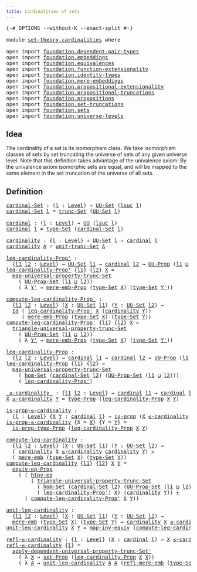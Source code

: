 ```yaml
---
title: Cardinalities of sets
---
```


<pre class="Agda"><a id="47" class="Symbol">{-#</a> <a id="51" class="Keyword">OPTIONS</a> <a id="59" class="Pragma">--without-K</a> <a id="71" class="Pragma">--exact-split</a> <a id="85" class="Symbol">#-}</a>

<a id="90" class="Keyword">module</a> <a id="97" href="set-theory.cardinalities.html" class="Module">set-theory.cardinalities</a> <a id="122" class="Keyword">where</a>

<a id="129" class="Keyword">open</a> <a id="134" class="Keyword">import</a> <a id="141" href="foundation.dependent-pair-types.html" class="Module">foundation.dependent-pair-types</a>
<a id="173" class="Keyword">open</a> <a id="178" class="Keyword">import</a> <a id="185" href="foundation.embeddings.html" class="Module">foundation.embeddings</a>
<a id="207" class="Keyword">open</a> <a id="212" class="Keyword">import</a> <a id="219" href="foundation.equivalences.html" class="Module">foundation.equivalences</a>
<a id="243" class="Keyword">open</a> <a id="248" class="Keyword">import</a> <a id="255" href="foundation.function-extensionality.html" class="Module">foundation.function-extensionality</a>
<a id="290" class="Keyword">open</a> <a id="295" class="Keyword">import</a> <a id="302" href="foundation.identity-types.html" class="Module">foundation.identity-types</a>
<a id="328" class="Keyword">open</a> <a id="333" class="Keyword">import</a> <a id="340" href="foundation.mere-embeddings.html" class="Module">foundation.mere-embeddings</a>
<a id="367" class="Keyword">open</a> <a id="372" class="Keyword">import</a> <a id="379" href="foundation.propositional-extensionality.html" class="Module">foundation.propositional-extensionality</a>
<a id="419" class="Keyword">open</a> <a id="424" class="Keyword">import</a> <a id="431" href="foundation.propositional-truncations.html" class="Module">foundation.propositional-truncations</a>
<a id="468" class="Keyword">open</a> <a id="473" class="Keyword">import</a> <a id="480" href="foundation.propositions.html" class="Module">foundation.propositions</a>
<a id="504" class="Keyword">open</a> <a id="509" class="Keyword">import</a> <a id="516" href="foundation.set-truncations.html" class="Module">foundation.set-truncations</a>
<a id="543" class="Keyword">open</a> <a id="548" class="Keyword">import</a> <a id="555" href="foundation.sets.html" class="Module">foundation.sets</a>
<a id="571" class="Keyword">open</a> <a id="576" class="Keyword">import</a> <a id="583" href="foundation.universe-levels.html" class="Module">foundation.universe-levels</a>
</pre>
## Idea

The cardinality of a set is its isomorphism class. We take isomorphism classes of sets by set truncating the universe of sets of any given universe level. Note that this definition takes advantage of the univalence axiom: By the univalence axiom isomorphic sets are equal, and will be mapped to the same element in the set truncation of the universe of all sets.

## Definition

<pre class="Agda"><a id="cardinal-Set"></a><a id="1011" href="set-theory.cardinalities.html#1011" class="Function">cardinal-Set</a> <a id="1024" class="Symbol">:</a> <a id="1026" class="Symbol">(</a><a id="1027" href="set-theory.cardinalities.html#1027" class="Bound">l</a> <a id="1029" class="Symbol">:</a> <a id="1031" href="Agda.Primitive.html#597" class="Postulate">Level</a><a id="1036" class="Symbol">)</a> <a id="1038" class="Symbol">→</a> <a id="1040" href="foundation-core.sets.html#1190" class="Function">UU-Set</a> <a id="1047" class="Symbol">(</a><a id="1048" href="Agda.Primitive.html#780" class="Primitive">lsuc</a> <a id="1053" href="set-theory.cardinalities.html#1027" class="Bound">l</a><a id="1054" class="Symbol">)</a>
<a id="1056" href="set-theory.cardinalities.html#1011" class="Function">cardinal-Set</a> <a id="1069" href="set-theory.cardinalities.html#1069" class="Bound">l</a> <a id="1071" class="Symbol">=</a> <a id="1073" href="foundation.set-truncations.html#4209" class="Function">trunc-Set</a> <a id="1083" class="Symbol">(</a><a id="1084" href="foundation-core.sets.html#1190" class="Function">UU-Set</a> <a id="1091" href="set-theory.cardinalities.html#1069" class="Bound">l</a><a id="1092" class="Symbol">)</a>

<a id="cardinal"></a><a id="1095" href="set-theory.cardinalities.html#1095" class="Function">cardinal</a> <a id="1104" class="Symbol">:</a> <a id="1106" class="Symbol">(</a><a id="1107" href="set-theory.cardinalities.html#1107" class="Bound">l</a> <a id="1109" class="Symbol">:</a> <a id="1111" href="Agda.Primitive.html#597" class="Postulate">Level</a><a id="1116" class="Symbol">)</a> <a id="1118" class="Symbol">→</a> <a id="1120" href="foundation-core.universe-levels.html#235" class="Primitive">UU</a> <a id="1123" class="Symbol">(</a><a id="1124" href="Agda.Primitive.html#780" class="Primitive">lsuc</a> <a id="1129" href="set-theory.cardinalities.html#1107" class="Bound">l</a><a id="1130" class="Symbol">)</a>
<a id="1132" href="set-theory.cardinalities.html#1095" class="Function">cardinal</a> <a id="1141" href="set-theory.cardinalities.html#1141" class="Bound">l</a> <a id="1143" class="Symbol">=</a> <a id="1145" href="foundation-core.sets.html#1304" class="Function">type-Set</a> <a id="1154" class="Symbol">(</a><a id="1155" href="set-theory.cardinalities.html#1011" class="Function">cardinal-Set</a> <a id="1168" href="set-theory.cardinalities.html#1141" class="Bound">l</a><a id="1169" class="Symbol">)</a>

<a id="cardinality"></a><a id="1172" href="set-theory.cardinalities.html#1172" class="Function">cardinality</a> <a id="1184" class="Symbol">:</a> <a id="1186" class="Symbol">{</a><a id="1187" href="set-theory.cardinalities.html#1187" class="Bound">l</a> <a id="1189" class="Symbol">:</a> <a id="1191" href="Agda.Primitive.html#597" class="Postulate">Level</a><a id="1196" class="Symbol">}</a> <a id="1198" class="Symbol">→</a> <a id="1200" href="foundation-core.sets.html#1190" class="Function">UU-Set</a> <a id="1207" href="set-theory.cardinalities.html#1187" class="Bound">l</a> <a id="1209" class="Symbol">→</a> <a id="1211" href="set-theory.cardinalities.html#1095" class="Function">cardinal</a> <a id="1220" href="set-theory.cardinalities.html#1187" class="Bound">l</a>
<a id="1222" href="set-theory.cardinalities.html#1172" class="Function">cardinality</a> <a id="1234" href="set-theory.cardinalities.html#1234" class="Bound">A</a> <a id="1236" class="Symbol">=</a> <a id="1238" href="foundation.set-truncations.html#4277" class="Function">unit-trunc-Set</a> <a id="1253" href="set-theory.cardinalities.html#1234" class="Bound">A</a>

<a id="leq-cardinality-Prop&#39;"></a><a id="1256" href="set-theory.cardinalities.html#1256" class="Function">leq-cardinality-Prop&#39;</a> <a id="1278" class="Symbol">:</a>
  <a id="1282" class="Symbol">{</a><a id="1283" href="set-theory.cardinalities.html#1283" class="Bound">l1</a> <a id="1286" href="set-theory.cardinalities.html#1286" class="Bound">l2</a> <a id="1289" class="Symbol">:</a> <a id="1291" href="Agda.Primitive.html#597" class="Postulate">Level</a><a id="1296" class="Symbol">}</a> <a id="1298" class="Symbol">→</a> <a id="1300" href="foundation-core.sets.html#1190" class="Function">UU-Set</a> <a id="1307" href="set-theory.cardinalities.html#1283" class="Bound">l1</a> <a id="1310" class="Symbol">→</a> <a id="1312" href="set-theory.cardinalities.html#1095" class="Function">cardinal</a> <a id="1321" href="set-theory.cardinalities.html#1286" class="Bound">l2</a> <a id="1324" class="Symbol">→</a> <a id="1326" href="foundation-core.propositions.html#1393" class="Function">UU-Prop</a> <a id="1334" class="Symbol">(</a><a id="1335" href="set-theory.cardinalities.html#1283" class="Bound">l1</a> <a id="1338" href="Agda.Primitive.html#810" class="Primitive Operator">⊔</a> <a id="1340" href="set-theory.cardinalities.html#1286" class="Bound">l2</a><a id="1342" class="Symbol">)</a>
<a id="1344" href="set-theory.cardinalities.html#1256" class="Function">leq-cardinality-Prop&#39;</a> <a id="1366" class="Symbol">{</a><a id="1367" href="set-theory.cardinalities.html#1367" class="Bound">l1</a><a id="1369" class="Symbol">}</a> <a id="1371" class="Symbol">{</a><a id="1372" href="set-theory.cardinalities.html#1372" class="Bound">l2</a><a id="1374" class="Symbol">}</a> <a id="1376" href="set-theory.cardinalities.html#1376" class="Bound">X</a> <a id="1378" class="Symbol">=</a>
  <a id="1382" href="foundation.set-truncations.html#7106" class="Function">map-universal-property-trunc-Set</a>
    <a id="1419" class="Symbol">(</a> <a id="1421" href="foundation.propositional-extensionality.html#3758" class="Function">UU-Prop-Set</a> <a id="1433" class="Symbol">(</a><a id="1434" href="set-theory.cardinalities.html#1367" class="Bound">l1</a> <a id="1437" href="Agda.Primitive.html#810" class="Primitive Operator">⊔</a> <a id="1439" href="set-theory.cardinalities.html#1372" class="Bound">l2</a><a id="1441" class="Symbol">))</a>
    <a id="1448" class="Symbol">(</a> <a id="1450" class="Symbol">λ</a> <a id="1452" href="set-theory.cardinalities.html#1452" class="Bound">Y&#39;</a> <a id="1455" class="Symbol">→</a> <a id="1457" href="foundation.mere-embeddings.html#353" class="Function">mere-emb-Prop</a> <a id="1471" class="Symbol">(</a><a id="1472" href="foundation-core.sets.html#1304" class="Function">type-Set</a> <a id="1481" href="set-theory.cardinalities.html#1376" class="Bound">X</a><a id="1482" class="Symbol">)</a> <a id="1484" class="Symbol">(</a><a id="1485" href="foundation-core.sets.html#1304" class="Function">type-Set</a> <a id="1494" href="set-theory.cardinalities.html#1452" class="Bound">Y&#39;</a><a id="1496" class="Symbol">))</a>

<a id="compute-leq-cardinality-Prop&#39;"></a><a id="1500" href="set-theory.cardinalities.html#1500" class="Function">compute-leq-cardinality-Prop&#39;</a> <a id="1530" class="Symbol">:</a>
  <a id="1534" class="Symbol">{</a><a id="1535" href="set-theory.cardinalities.html#1535" class="Bound">l1</a> <a id="1538" href="set-theory.cardinalities.html#1538" class="Bound">l2</a> <a id="1541" class="Symbol">:</a> <a id="1543" href="Agda.Primitive.html#597" class="Postulate">Level</a><a id="1548" class="Symbol">}</a> <a id="1550" class="Symbol">(</a><a id="1551" href="set-theory.cardinalities.html#1551" class="Bound">X</a> <a id="1553" class="Symbol">:</a> <a id="1555" href="foundation-core.sets.html#1190" class="Function">UU-Set</a> <a id="1562" href="set-theory.cardinalities.html#1535" class="Bound">l1</a><a id="1564" class="Symbol">)</a> <a id="1566" class="Symbol">(</a><a id="1567" href="set-theory.cardinalities.html#1567" class="Bound">Y</a> <a id="1569" class="Symbol">:</a> <a id="1571" href="foundation-core.sets.html#1190" class="Function">UU-Set</a> <a id="1578" href="set-theory.cardinalities.html#1538" class="Bound">l2</a><a id="1580" class="Symbol">)</a> <a id="1582" class="Symbol">→</a>
  <a id="1586" href="foundation-core.identity-types.html#1767" class="Datatype">Id</a> <a id="1589" class="Symbol">(</a> <a id="1591" href="set-theory.cardinalities.html#1256" class="Function">leq-cardinality-Prop&#39;</a> <a id="1613" href="set-theory.cardinalities.html#1551" class="Bound">X</a> <a id="1615" class="Symbol">(</a><a id="1616" href="set-theory.cardinalities.html#1172" class="Function">cardinality</a> <a id="1628" href="set-theory.cardinalities.html#1567" class="Bound">Y</a><a id="1629" class="Symbol">))</a>
     <a id="1637" class="Symbol">(</a> <a id="1639" href="foundation.mere-embeddings.html#353" class="Function">mere-emb-Prop</a> <a id="1653" class="Symbol">(</a><a id="1654" href="foundation-core.sets.html#1304" class="Function">type-Set</a> <a id="1663" href="set-theory.cardinalities.html#1551" class="Bound">X</a><a id="1664" class="Symbol">)</a> <a id="1666" class="Symbol">(</a><a id="1667" href="foundation-core.sets.html#1304" class="Function">type-Set</a> <a id="1676" href="set-theory.cardinalities.html#1567" class="Bound">Y</a><a id="1677" class="Symbol">))</a>
<a id="1680" href="set-theory.cardinalities.html#1500" class="Function">compute-leq-cardinality-Prop&#39;</a> <a id="1710" class="Symbol">{</a><a id="1711" href="set-theory.cardinalities.html#1711" class="Bound">l1</a><a id="1713" class="Symbol">}</a> <a id="1715" class="Symbol">{</a><a id="1716" href="set-theory.cardinalities.html#1716" class="Bound">l2</a><a id="1718" class="Symbol">}</a> <a id="1720" href="set-theory.cardinalities.html#1720" class="Bound">X</a> <a id="1722" class="Symbol">=</a>
  <a id="1726" href="foundation.set-truncations.html#7304" class="Function">triangle-universal-property-trunc-Set</a>
    <a id="1768" class="Symbol">(</a> <a id="1770" href="foundation.propositional-extensionality.html#3758" class="Function">UU-Prop-Set</a> <a id="1782" class="Symbol">(</a><a id="1783" href="set-theory.cardinalities.html#1711" class="Bound">l1</a> <a id="1786" href="Agda.Primitive.html#810" class="Primitive Operator">⊔</a> <a id="1788" href="set-theory.cardinalities.html#1716" class="Bound">l2</a><a id="1790" class="Symbol">))</a>
    <a id="1797" class="Symbol">(</a> <a id="1799" class="Symbol">λ</a> <a id="1801" href="set-theory.cardinalities.html#1801" class="Bound">Y&#39;</a> <a id="1804" class="Symbol">→</a> <a id="1806" href="foundation.mere-embeddings.html#353" class="Function">mere-emb-Prop</a> <a id="1820" class="Symbol">(</a><a id="1821" href="foundation-core.sets.html#1304" class="Function">type-Set</a> <a id="1830" href="set-theory.cardinalities.html#1720" class="Bound">X</a><a id="1831" class="Symbol">)</a> <a id="1833" class="Symbol">(</a><a id="1834" href="foundation-core.sets.html#1304" class="Function">type-Set</a> <a id="1843" href="set-theory.cardinalities.html#1801" class="Bound">Y&#39;</a><a id="1845" class="Symbol">))</a>
    
<a id="leq-cardinality-Prop"></a><a id="1853" href="set-theory.cardinalities.html#1853" class="Function">leq-cardinality-Prop</a> <a id="1874" class="Symbol">:</a>
  <a id="1878" class="Symbol">{</a><a id="1879" href="set-theory.cardinalities.html#1879" class="Bound">l1</a> <a id="1882" href="set-theory.cardinalities.html#1882" class="Bound">l2</a> <a id="1885" class="Symbol">:</a> <a id="1887" href="Agda.Primitive.html#597" class="Postulate">Level</a><a id="1892" class="Symbol">}</a> <a id="1894" class="Symbol">→</a> <a id="1896" href="set-theory.cardinalities.html#1095" class="Function">cardinal</a> <a id="1905" href="set-theory.cardinalities.html#1879" class="Bound">l1</a> <a id="1908" class="Symbol">→</a> <a id="1910" href="set-theory.cardinalities.html#1095" class="Function">cardinal</a> <a id="1919" href="set-theory.cardinalities.html#1882" class="Bound">l2</a> <a id="1922" class="Symbol">→</a> <a id="1924" href="foundation-core.propositions.html#1393" class="Function">UU-Prop</a> <a id="1932" class="Symbol">(</a><a id="1933" href="set-theory.cardinalities.html#1879" class="Bound">l1</a> <a id="1936" href="Agda.Primitive.html#810" class="Primitive Operator">⊔</a> <a id="1938" href="set-theory.cardinalities.html#1882" class="Bound">l2</a><a id="1940" class="Symbol">)</a>
<a id="1942" href="set-theory.cardinalities.html#1853" class="Function">leq-cardinality-Prop</a> <a id="1963" class="Symbol">{</a><a id="1964" href="set-theory.cardinalities.html#1964" class="Bound">l1</a><a id="1966" class="Symbol">}</a> <a id="1968" class="Symbol">{</a><a id="1969" href="set-theory.cardinalities.html#1969" class="Bound">l2</a><a id="1971" class="Symbol">}</a> <a id="1973" class="Symbol">=</a>
  <a id="1977" href="foundation.set-truncations.html#7106" class="Function">map-universal-property-trunc-Set</a>
    <a id="2014" class="Symbol">(</a> <a id="2016" href="foundation.sets.html#4300" class="Function">hom-Set</a> <a id="2024" class="Symbol">(</a><a id="2025" href="set-theory.cardinalities.html#1011" class="Function">cardinal-Set</a> <a id="2038" href="set-theory.cardinalities.html#1969" class="Bound">l2</a><a id="2040" class="Symbol">)</a> <a id="2042" class="Symbol">(</a><a id="2043" href="foundation.propositional-extensionality.html#3758" class="Function">UU-Prop-Set</a> <a id="2055" class="Symbol">(</a><a id="2056" href="set-theory.cardinalities.html#1964" class="Bound">l1</a> <a id="2059" href="Agda.Primitive.html#810" class="Primitive Operator">⊔</a> <a id="2061" href="set-theory.cardinalities.html#1969" class="Bound">l2</a><a id="2063" class="Symbol">)))</a>
    <a id="2071" class="Symbol">(</a> <a id="2073" href="set-theory.cardinalities.html#1256" class="Function">leq-cardinality-Prop&#39;</a><a id="2094" class="Symbol">)</a>

<a id="_≤-cardinality_"></a><a id="2097" href="set-theory.cardinalities.html#2097" class="Function Operator">_≤-cardinality_</a> <a id="2113" class="Symbol">:</a> <a id="2115" class="Symbol">{</a><a id="2116" href="set-theory.cardinalities.html#2116" class="Bound">l1</a> <a id="2119" href="set-theory.cardinalities.html#2119" class="Bound">l2</a> <a id="2122" class="Symbol">:</a> <a id="2124" href="Agda.Primitive.html#597" class="Postulate">Level</a><a id="2129" class="Symbol">}</a> <a id="2131" class="Symbol">→</a> <a id="2133" href="set-theory.cardinalities.html#1095" class="Function">cardinal</a> <a id="2142" href="set-theory.cardinalities.html#2116" class="Bound">l1</a> <a id="2145" class="Symbol">→</a> <a id="2147" href="set-theory.cardinalities.html#1095" class="Function">cardinal</a> <a id="2156" href="set-theory.cardinalities.html#2119" class="Bound">l2</a> <a id="2159" class="Symbol">→</a> <a id="2161" href="foundation-core.universe-levels.html#235" class="Primitive">UU</a> <a id="2164" class="Symbol">(</a><a id="2165" href="set-theory.cardinalities.html#2116" class="Bound">l1</a> <a id="2168" href="Agda.Primitive.html#810" class="Primitive Operator">⊔</a> <a id="2170" href="set-theory.cardinalities.html#2119" class="Bound">l2</a><a id="2172" class="Symbol">)</a>
<a id="2174" href="set-theory.cardinalities.html#2174" class="Bound">X</a> <a id="2176" href="set-theory.cardinalities.html#2097" class="Function Operator">≤-cardinality</a> <a id="2190" href="set-theory.cardinalities.html#2190" class="Bound">Y</a> <a id="2192" class="Symbol">=</a> <a id="2194" href="foundation-core.propositions.html#1495" class="Function">type-Prop</a> <a id="2204" class="Symbol">(</a><a id="2205" href="set-theory.cardinalities.html#1853" class="Function">leq-cardinality-Prop</a> <a id="2226" href="set-theory.cardinalities.html#2174" class="Bound">X</a> <a id="2228" href="set-theory.cardinalities.html#2190" class="Bound">Y</a><a id="2229" class="Symbol">)</a>

<a id="is-prop-≤-cardinality"></a><a id="2232" href="set-theory.cardinalities.html#2232" class="Function">is-prop-≤-cardinality</a> <a id="2254" class="Symbol">:</a>
  <a id="2258" class="Symbol">{</a><a id="2259" href="set-theory.cardinalities.html#2259" class="Bound">l</a> <a id="2261" class="Symbol">:</a> <a id="2263" href="Agda.Primitive.html#597" class="Postulate">Level</a><a id="2268" class="Symbol">}</a> <a id="2270" class="Symbol">{</a><a id="2271" href="set-theory.cardinalities.html#2271" class="Bound">X</a> <a id="2273" href="set-theory.cardinalities.html#2273" class="Bound">Y</a> <a id="2275" class="Symbol">:</a> <a id="2277" href="set-theory.cardinalities.html#1095" class="Function">cardinal</a> <a id="2286" href="set-theory.cardinalities.html#2259" class="Bound">l</a><a id="2287" class="Symbol">}</a> <a id="2289" class="Symbol">→</a> <a id="2291" href="foundation-core.propositions.html#1309" class="Function">is-prop</a> <a id="2299" class="Symbol">(</a><a id="2300" href="set-theory.cardinalities.html#2271" class="Bound">X</a> <a id="2302" href="set-theory.cardinalities.html#2097" class="Function Operator">≤-cardinality</a> <a id="2316" href="set-theory.cardinalities.html#2273" class="Bound">Y</a><a id="2317" class="Symbol">)</a>
<a id="2319" href="set-theory.cardinalities.html#2232" class="Function">is-prop-≤-cardinality</a> <a id="2341" class="Symbol">{</a><a id="2342" class="Argument">X</a> <a id="2344" class="Symbol">=</a> <a id="2346" href="set-theory.cardinalities.html#2346" class="Bound">X</a><a id="2347" class="Symbol">}</a> <a id="2349" class="Symbol">{</a><a id="2350" class="Argument">Y</a> <a id="2352" class="Symbol">=</a> <a id="2354" href="set-theory.cardinalities.html#2354" class="Bound">Y</a><a id="2355" class="Symbol">}</a> <a id="2357" class="Symbol">=</a>
  <a id="2361" href="foundation-core.propositions.html#1562" class="Function">is-prop-type-Prop</a> <a id="2379" class="Symbol">(</a><a id="2380" href="set-theory.cardinalities.html#1853" class="Function">leq-cardinality-Prop</a> <a id="2401" href="set-theory.cardinalities.html#2346" class="Bound">X</a> <a id="2403" href="set-theory.cardinalities.html#2354" class="Bound">Y</a><a id="2404" class="Symbol">)</a>

<a id="compute-leq-cardinality"></a><a id="2407" href="set-theory.cardinalities.html#2407" class="Function">compute-leq-cardinality</a> <a id="2431" class="Symbol">:</a>
  <a id="2435" class="Symbol">{</a><a id="2436" href="set-theory.cardinalities.html#2436" class="Bound">l1</a> <a id="2439" href="set-theory.cardinalities.html#2439" class="Bound">l2</a> <a id="2442" class="Symbol">:</a> <a id="2444" href="Agda.Primitive.html#597" class="Postulate">Level</a><a id="2449" class="Symbol">}</a> <a id="2451" class="Symbol">(</a><a id="2452" href="set-theory.cardinalities.html#2452" class="Bound">X</a> <a id="2454" class="Symbol">:</a> <a id="2456" href="foundation-core.sets.html#1190" class="Function">UU-Set</a> <a id="2463" href="set-theory.cardinalities.html#2436" class="Bound">l1</a><a id="2465" class="Symbol">)</a> <a id="2467" class="Symbol">(</a><a id="2468" href="set-theory.cardinalities.html#2468" class="Bound">Y</a> <a id="2470" class="Symbol">:</a> <a id="2472" href="foundation-core.sets.html#1190" class="Function">UU-Set</a> <a id="2479" href="set-theory.cardinalities.html#2439" class="Bound">l2</a><a id="2481" class="Symbol">)</a> <a id="2483" class="Symbol">→</a>
  <a id="2487" class="Symbol">(</a> <a id="2489" href="set-theory.cardinalities.html#1172" class="Function">cardinality</a> <a id="2501" href="set-theory.cardinalities.html#2452" class="Bound">X</a> <a id="2503" href="set-theory.cardinalities.html#2097" class="Function Operator">≤-cardinality</a> <a id="2517" href="set-theory.cardinalities.html#1172" class="Function">cardinality</a> <a id="2529" href="set-theory.cardinalities.html#2468" class="Bound">Y</a><a id="2530" class="Symbol">)</a> <a id="2532" href="foundation-core.equivalences.html#1621" class="Function Operator">≃</a>
  <a id="2536" class="Symbol">(</a> <a id="2538" href="foundation.mere-embeddings.html#461" class="Function">mere-emb</a> <a id="2547" class="Symbol">(</a><a id="2548" href="foundation-core.sets.html#1304" class="Function">type-Set</a> <a id="2557" href="set-theory.cardinalities.html#2452" class="Bound">X</a><a id="2558" class="Symbol">)</a> <a id="2560" class="Symbol">(</a><a id="2561" href="foundation-core.sets.html#1304" class="Function">type-Set</a> <a id="2570" href="set-theory.cardinalities.html#2468" class="Bound">Y</a><a id="2571" class="Symbol">))</a>
<a id="2574" href="set-theory.cardinalities.html#2407" class="Function">compute-leq-cardinality</a> <a id="2598" class="Symbol">{</a><a id="2599" href="set-theory.cardinalities.html#2599" class="Bound">l1</a><a id="2601" class="Symbol">}</a> <a id="2603" class="Symbol">{</a><a id="2604" href="set-theory.cardinalities.html#2604" class="Bound">l2</a><a id="2606" class="Symbol">}</a> <a id="2608" href="set-theory.cardinalities.html#2608" class="Bound">X</a> <a id="2610" href="set-theory.cardinalities.html#2610" class="Bound">Y</a> <a id="2612" class="Symbol">=</a>
  <a id="2616" href="foundation.propositional-extensionality.html#3424" class="Function">equiv-eq-Prop</a>
    <a id="2634" class="Symbol">(</a> <a id="2636" class="Symbol">(</a> <a id="2638" href="foundation-core.function-extensionality.html#965" class="Function">htpy-eq</a>
        <a id="2654" class="Symbol">(</a> <a id="2656" href="foundation.set-truncations.html#7304" class="Function">triangle-universal-property-trunc-Set</a>
          <a id="2704" class="Symbol">(</a> <a id="2706" href="foundation.sets.html#4300" class="Function">hom-Set</a> <a id="2714" class="Symbol">(</a><a id="2715" href="set-theory.cardinalities.html#1011" class="Function">cardinal-Set</a> <a id="2728" href="set-theory.cardinalities.html#2604" class="Bound">l2</a><a id="2730" class="Symbol">)</a> <a id="2732" class="Symbol">(</a><a id="2733" href="foundation.propositional-extensionality.html#3758" class="Function">UU-Prop-Set</a> <a id="2745" class="Symbol">(</a><a id="2746" href="set-theory.cardinalities.html#2599" class="Bound">l1</a> <a id="2749" href="Agda.Primitive.html#810" class="Primitive Operator">⊔</a> <a id="2751" href="set-theory.cardinalities.html#2604" class="Bound">l2</a><a id="2753" class="Symbol">)))</a>
          <a id="2767" class="Symbol">(</a> <a id="2769" href="set-theory.cardinalities.html#1256" class="Function">leq-cardinality-Prop&#39;</a><a id="2790" class="Symbol">)</a> <a id="2792" href="set-theory.cardinalities.html#2608" class="Bound">X</a><a id="2793" class="Symbol">)</a> <a id="2795" class="Symbol">(</a><a id="2796" href="set-theory.cardinalities.html#1172" class="Function">cardinality</a> <a id="2808" href="set-theory.cardinalities.html#2610" class="Bound">Y</a><a id="2809" class="Symbol">))</a> <a id="2812" href="foundation-core.identity-types.html#2425" class="Function Operator">∙</a>
      <a id="2820" class="Symbol">(</a> <a id="2822" href="set-theory.cardinalities.html#1500" class="Function">compute-leq-cardinality-Prop&#39;</a> <a id="2852" href="set-theory.cardinalities.html#2608" class="Bound">X</a> <a id="2854" href="set-theory.cardinalities.html#2610" class="Bound">Y</a><a id="2855" class="Symbol">))</a>

<a id="unit-leq-cardinality"></a><a id="2859" href="set-theory.cardinalities.html#2859" class="Function">unit-leq-cardinality</a> <a id="2880" class="Symbol">:</a>
  <a id="2884" class="Symbol">{</a><a id="2885" href="set-theory.cardinalities.html#2885" class="Bound">l1</a> <a id="2888" href="set-theory.cardinalities.html#2888" class="Bound">l2</a> <a id="2891" class="Symbol">:</a> <a id="2893" href="Agda.Primitive.html#597" class="Postulate">Level</a><a id="2898" class="Symbol">}</a> <a id="2900" class="Symbol">(</a><a id="2901" href="set-theory.cardinalities.html#2901" class="Bound">X</a> <a id="2903" class="Symbol">:</a> <a id="2905" href="foundation-core.sets.html#1190" class="Function">UU-Set</a> <a id="2912" href="set-theory.cardinalities.html#2885" class="Bound">l1</a><a id="2914" class="Symbol">)</a> <a id="2916" class="Symbol">(</a><a id="2917" href="set-theory.cardinalities.html#2917" class="Bound">Y</a> <a id="2919" class="Symbol">:</a> <a id="2921" href="foundation-core.sets.html#1190" class="Function">UU-Set</a> <a id="2928" href="set-theory.cardinalities.html#2888" class="Bound">l2</a><a id="2930" class="Symbol">)</a> <a id="2932" class="Symbol">→</a>
  <a id="2936" href="foundation.mere-embeddings.html#461" class="Function">mere-emb</a> <a id="2945" class="Symbol">(</a><a id="2946" href="foundation-core.sets.html#1304" class="Function">type-Set</a> <a id="2955" href="set-theory.cardinalities.html#2901" class="Bound">X</a><a id="2956" class="Symbol">)</a> <a id="2958" class="Symbol">(</a><a id="2959" href="foundation-core.sets.html#1304" class="Function">type-Set</a> <a id="2968" href="set-theory.cardinalities.html#2917" class="Bound">Y</a><a id="2969" class="Symbol">)</a> <a id="2971" class="Symbol">→</a> <a id="2973" href="set-theory.cardinalities.html#1172" class="Function">cardinality</a> <a id="2985" href="set-theory.cardinalities.html#2901" class="Bound">X</a> <a id="2987" href="set-theory.cardinalities.html#2097" class="Function Operator">≤-cardinality</a> <a id="3001" href="set-theory.cardinalities.html#1172" class="Function">cardinality</a> <a id="3013" href="set-theory.cardinalities.html#2917" class="Bound">Y</a>
<a id="3015" href="set-theory.cardinalities.html#2859" class="Function">unit-leq-cardinality</a> <a id="3036" href="set-theory.cardinalities.html#3036" class="Bound">X</a> <a id="3038" href="set-theory.cardinalities.html#3038" class="Bound">Y</a> <a id="3040" class="Symbol">=</a> <a id="3042" href="foundation-core.equivalences.html#5036" class="Function">map-inv-equiv</a> <a id="3056" class="Symbol">(</a><a id="3057" href="set-theory.cardinalities.html#2407" class="Function">compute-leq-cardinality</a> <a id="3081" href="set-theory.cardinalities.html#3036" class="Bound">X</a> <a id="3083" href="set-theory.cardinalities.html#3038" class="Bound">Y</a><a id="3084" class="Symbol">)</a>

<a id="refl-≤-cardinality"></a><a id="3087" href="set-theory.cardinalities.html#3087" class="Function">refl-≤-cardinality</a> <a id="3106" class="Symbol">:</a> <a id="3108" class="Symbol">{</a><a id="3109" href="set-theory.cardinalities.html#3109" class="Bound">l</a> <a id="3111" class="Symbol">:</a> <a id="3113" href="Agda.Primitive.html#597" class="Postulate">Level</a><a id="3118" class="Symbol">}</a> <a id="3120" class="Symbol">(</a><a id="3121" href="set-theory.cardinalities.html#3121" class="Bound">X</a> <a id="3123" class="Symbol">:</a> <a id="3125" href="set-theory.cardinalities.html#1095" class="Function">cardinal</a> <a id="3134" href="set-theory.cardinalities.html#3109" class="Bound">l</a><a id="3135" class="Symbol">)</a> <a id="3137" class="Symbol">→</a> <a id="3139" href="set-theory.cardinalities.html#3121" class="Bound">X</a> <a id="3141" href="set-theory.cardinalities.html#2097" class="Function Operator">≤-cardinality</a> <a id="3155" href="set-theory.cardinalities.html#3121" class="Bound">X</a>
<a id="3157" href="set-theory.cardinalities.html#3087" class="Function">refl-≤-cardinality</a> <a id="3176" class="Symbol">{</a><a id="3177" href="set-theory.cardinalities.html#3177" class="Bound">l</a><a id="3178" class="Symbol">}</a> <a id="3180" class="Symbol">=</a>
  <a id="3184" href="foundation.set-truncations.html#6096" class="Function">apply-dependent-universal-property-trunc-Set&#39;</a>
    <a id="3234" class="Symbol">(</a> <a id="3236" class="Symbol">λ</a> <a id="3238" href="set-theory.cardinalities.html#3238" class="Bound">X</a> <a id="3240" class="Symbol">→</a> <a id="3242" href="foundation-core.sets.html#3072" class="Function">set-Prop</a> <a id="3251" class="Symbol">(</a><a id="3252" href="set-theory.cardinalities.html#1853" class="Function">leq-cardinality-Prop</a> <a id="3273" href="set-theory.cardinalities.html#3238" class="Bound">X</a> <a id="3275" href="set-theory.cardinalities.html#3238" class="Bound">X</a><a id="3276" class="Symbol">))</a>
    <a id="3283" class="Symbol">(</a> <a id="3285" class="Symbol">λ</a> <a id="3287" href="set-theory.cardinalities.html#3287" class="Bound">A</a> <a id="3289" class="Symbol">→</a> <a id="3291" href="set-theory.cardinalities.html#2859" class="Function">unit-leq-cardinality</a> <a id="3312" href="set-theory.cardinalities.html#3287" class="Bound">A</a> <a id="3314" href="set-theory.cardinalities.html#3287" class="Bound">A</a> <a id="3316" class="Symbol">(</a><a id="3317" href="foundation.mere-embeddings.html#800" class="Function">refl-mere-emb</a> <a id="3331" class="Symbol">(</a><a id="3332" href="foundation-core.sets.html#1304" class="Function">type-Set</a> <a id="3341" href="set-theory.cardinalities.html#3287" class="Bound">A</a><a id="3342" class="Symbol">)))</a>
</pre>